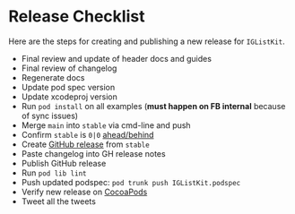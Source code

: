 # Release Checklist

Here are the steps for creating and publishing a new release for `IGListKit`.

- Final review and update of header docs and guides
- Final review of changelog
- Regenerate docs
- Update pod spec version
- Update xcodeproj version
- Run `pod install` on all examples (**must happen on FB internal** because of sync issues)
- Merge `main` into `stable` via cmd-line and push
- Confirm `stable` is `0|0` [ahead/behind](https://github.com/Instagram/IGListKit/branches)
- Create [GitHub release](https://github.com/Instagram/IGListKit/releases) from `stable`
- Paste changelog into GH release notes
- Publish GitHub release
- Run `pod lib lint`
- Push updated podspec: `pod trunk push IGListKit.podspec`
- Verify new release on [CocoaPods](https://cocoapods.org/pods/IGListKit)
- Tweet all the tweets
